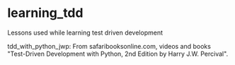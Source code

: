 # learning_tdd
Lessons used while learning test driven development

tdd_with_python_jwp: From safaribooksonline.com, videos and books "Test-Driven Development with Python, 2nd Edition by Harry J.W. Percival". 
